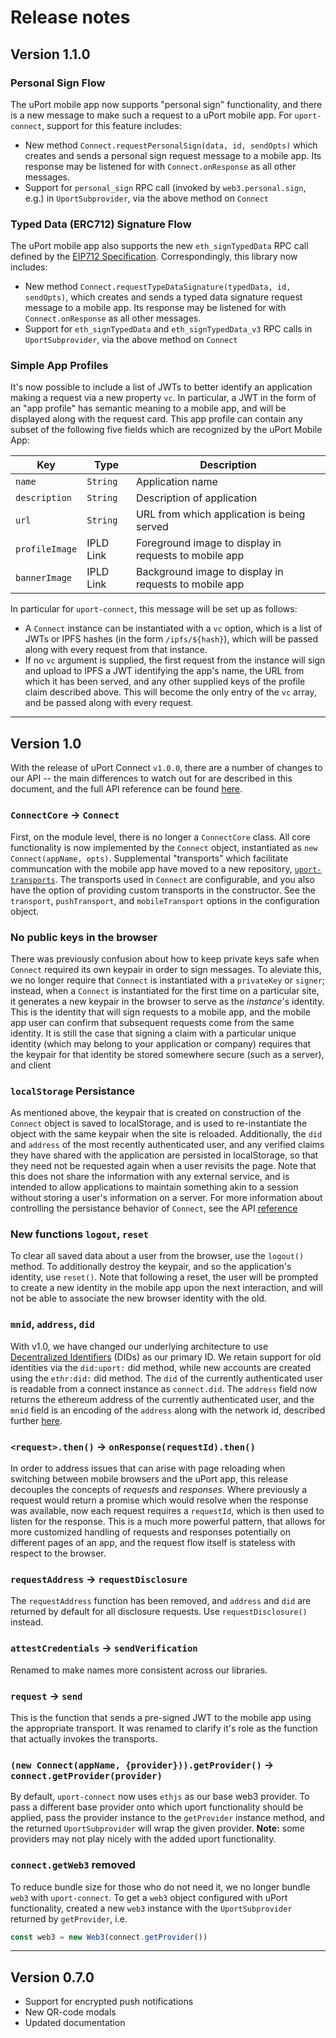 # Release notes

## Version 1.1.0

### Personal Sign Flow
The uPort mobile app now supports "personal sign" functionality, and there is a new message to make such a request to a uPort mobile app.  For `uport-connect`, support for this feature includes:
* New method `Connect.requestPersonalSign(data, id, sendOpts)` which creates and sends a personal sign request message to a mobile app.  Its response may be listened for with `Connect.onResponse` as all other messages.
* Support for `personal_sign` RPC call (invoked by `web3.personal.sign`, e.g.) in `UportSubprovider`, via the above method on `Connect`

### Typed Data (ERC712) Signature Flow
The uPort mobile app also supports the new `eth_signTypedData` RPC call defined by the [EIP712 Specification](https://github.com/ethereum/EIPs/blob/master/EIPS/eip-712.md).  Correspondingly, this library now includes:
* New method `Connect.requestTypeDataSignature(typedData, id, sendOpts)`, which creates and sends a typed data signature request message to a mobile app. Its response may be listened for with `Connect.onResponse` as all other messages.
* Support for `eth_signTypedData` and `eth_signTypedData_v3` RPC calls in `UportSubprovider`, via the above method on `Connect`

### Simple App Profiles

It's now possible to include a list of JWTs to better identify an application making a request via a new property `vc`.  In particular, a JWT in the form of an "app profile" has semantic meaning to a mobile app, and will be displayed along with the request card. This app profile can contain any subset of the following five fields which are recognized by the uPort Mobile App:

| Key          | Type   | Description |
|--------------|--------|-------------|
|`name`        |`String`| Application name|
|`description` |`String`| Description of application |
|`url`         |`String`| URL from which application is being served|
|`profileImage`|IPLD Link| Foreground image to display in requests to mobile app|
|`bannerImage` |IPLD Link| Background image to display in requests to mobile app |

In particular for `uport-connect`, this message will be set up as follows:
* A `Connect` instance can be instantiated with a `vc` option, which is a list of JWTs or IPFS hashes (in the form `/ipfs/${hash}`), which will be passed along with every request from that instance.
* If no `vc` argument is supplied, the first request from the instance will sign and upload to IPFS a JWT identifying the app's name, the URL from which it has been served, and any other supplied keys of the profile claim described above.  This will become the only entry of the `vc` array, and be passed along with every request.
---------------------------------------------------------------------------------------------------------------
## Version 1.0

With the release of uPort Connect `v1.0.0`, there are a number of changes to our API -- the main differences to watch out for are described in this document, and the full API reference can be found [here](https://developer.uport.me/uport-connect/reference/index).

### `ConnectCore` -> `Connect`
First, on the module level, there is no longer a `ConnectCore` class.  All core functionality is now implemented by the `Connect` object, instantiated as `new Connect(appName, opts)`.  Supplemental "transports" which facilitate communcation with the mobile app have moved to a new repository, [`uport-transports`](https://github.com/uport-project/uport-transports). The transports used in `Connect` are configurable, and you also have the option of providing custom transports in the constructor.  See the `transport`, `pushTransport`, and `mobileTransport` options in the configuration object.

### No public keys in the browser
There was previously confusion about how to keep private keys safe when `Connect` required its own keypair in order to sign messages.  To aleviate this, we no longer require that `Connect` is instantiated with a `privateKey` or `signer`; instead, when a `Connect` is instantiated for the first time on a particular site, it generates a new keypair in the browser to serve as the *instance*'s identity.  This is the identity that will sign requests to a mobile app, and the mobile app user can confirm that subsequent requests come from the same identity.  It is still the case that signing a claim with a particular unique identity (which may belong to your application or company) requires that the keypair for that identity be stored somewhere secure (such as a server), and client

### `localStorage` Persistance
As mentioned above, the keypair that is created on construction of the `Connect` object is saved to localStorage, and is used to re-instantiate the object with the same keypair when the site is reloaded.  Additionally, the `did` and `address` of the most recently authenticated user, and any verified claims they have shared with the application are persisted in localStorage, so that they need not be requested again when a user revisits the page.  Note that this does not share the information with any external service, and is intended to allow applications to maintain something akin to a session without storing a user's information on a server.  For more information about controlling the persistance behavior of `Connect`, see the API [reference](https://developer.uport.me/uport-connect/reference/index)

### New functions `logout`, `reset`
To clear all saved data about a user from the browser, use the `logout()` method.  To additionally destroy the keypair, and so the application's identity, use `reset()`.  Note that following a reset, the user will be prompted to create a new identity in the mobile app upon the next interaction, and will not be able to associate the new browser identity with the old.

### `mnid`, `address`, `did`
With v1.0, we have changed our underlying architecture to use [Decentralized Identifiers](https://w3c-ccg.github.io/did-spec/) (DIDs) as our primary ID.  We retain support for old identities via the `did:uport:` did method, while new accounts are created using the `ethr:did:` did method.  The `did` of the currently authenticated user is readable from a connect instance as `connect.did`.  The `address` field now returns the ethereum address of the currently authenticated user, and the `mnid` field is an encoding of the `address` along with the network id, described further [here](https://github.com/uport-project/mnid).

### `<request>.then()` -> `onResponse(requestId).then()`
In order to address issues that can arise with page reloading when switching between mobile browsers and the uPort app, this release decouples the concepts of *requests* and *responses*.  Where previously a request would return a promise which would resolve when the response was available, now each request requires a `requestId`, which is then used to listen for the response.  This is a much more powerful pattern, that allows for more customized handling of requests and responses potentially on different pages of an app, and the request flow itself is stateless with respect to the browser.

### `requestAddress` -> `requestDisclosure`
The `requestAddress` function has been removed, and `address` and `did` are returned by default for all disclosure requests.  Use `requestDisclosure()` instead.

### `attestCredentials` -> `sendVerification`
Renamed to make names more consistent across our libraries.

### `request` -> `send`
This is the function that sends a pre-signed JWT to the mobile app using the appropriate transport.  It was renamed to clarify it's role as the function that actually invokes the transports.

### `(new Connect(appName, {provider})).getProvider()` -> `connect.getProvider(provider)`
By default, `uport-connect` now uses `ethjs` as our base web3 provider.  To pass a different base provider onto which uport functionality should be applied, pass the provider instance to the `getProvider` instance method, and the returned `UportSubprovider` will wrap the given provider.  **Note:** some providers may not play nicely with the added uport functionality. 

### `connect.getWeb3` removed
To reduce bundle size for those who do not need it, we no longer bundle `web3` with `uport-connect`.  To get a `web3` object configured with uPort functionality, created a new `web3` instance with the `UportSubprovider` returned by `getProvider`, i.e.
```javascript
const web3 = new Web3(connect.getProvider())
```

---------------------------------------------------------------------------------------------------------------

## Version 0.7.0
* Support for encrypted push notifications
* New QR-code modals
* Updated documentation
